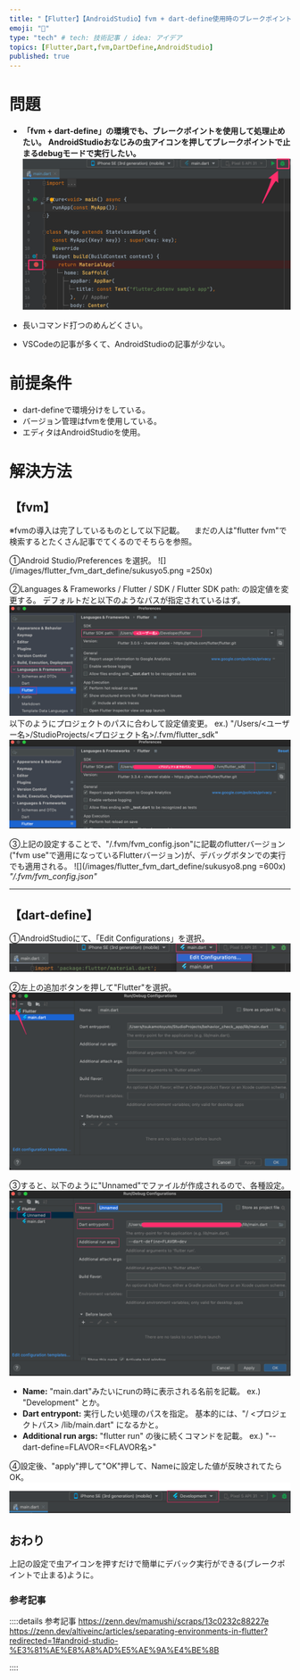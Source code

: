 ```yaml
---
title: "【Flutter】【AndroidStudio】fvm + dart-define使用時のブレークポイント設定"
emoji: "🐞"
type: "tech" # tech: 技術記事 / idea: アイデア
topics: [Flutter,Dart,fvm,DartDefine,AndroidStudio]
published: true
---
```


# 問題
-  **「fvm + dart-define」の環境でも、ブレークポイントを使用して処理止めたい。**
  **AndroidStudioおなじみの虫アイコンを押してブレークポイントで止まるdebugモードで実行したい。**
![](/images/flutter_fvm_dart_define/breakpoint.png)

- 長いコマンド打つのめんどくさい。
- VSCodeの記事が多くて、AndroidStudioの記事が少ない。

# 前提条件
- dart-defineで環境分けをしている。
- バージョン管理はfvmを使用している。
- エディタはAndroidStudioを使用。


# 解決方法
## 【fvm】
※fvmの導入は完了しているものとして以下記載。
　まだの人は"flutter fvm"で検索するとたくさん記事でてくるのでそちらを参照。

①Android Studio/Preferences を選択。
![](/images/flutter_fvm_dart_define/sukusyo5.png =250x)

②Languages & Frameworks / Flutter / SDK / Flutter SDK path: の設定値を変更する。
  デフォルトだと以下のようなパスが指定されているはず。
![](/images/flutter_fvm_dart_define/sukusyo6.png )
  以下のようにプロジェクトのパスに合わして設定値変更。
  ex.) "/Users/<ユーザー名>/StudioProjects/<プロジェクト名>/.fvm/flutter_sdk"
![](/images/flutter_fvm_dart_define/sukusyo7.png )

③上記の設定することで、"/.fvm/fvm_config.json"に記載のflutterバージョン("fvm use"で適用になっているFlutterバージョン)が、デバッグボタンでの実行でも適用される。
![](/images/flutter_fvm_dart_define/sukusyo8.png =600x)
*"/.fvm/fvm_config.json"*

----------------------
## 【dart-define】
①AndroidStudioにて、「Edit Configurations」を選択。
![](/images/flutter_fvm_dart_define/sukusyo1.png)

②左上の追加ボタンを押して"Flutter"を選択。
![](/images/flutter_fvm_dart_define/sukusyo2.png)

③すると、以下のように"Unnamed"でファイルが作成されるので、各種設定。
![](/images/flutter_fvm_dart_define/sukusyo3.png)
  - **Name:** "main.dart"みたいにrunの時に表示される名前を記載。
    ex.) "Development" とか。
  - **Dart entrypont:** 実行したい処理のパスを指定。
    基本的には、"/ <プロジェクトパス> /lib/main.dart" になるかと。
  - **Additional run args:** "flutter run" の後に続くコマンドを記載。 
    ex.) "--dart-define=FLAVOR=<FLAVOR名>"

④設定後、"apply"押して"OK"押して、Nameに設定した値が反映されてたらOK。
![](/images/flutter_fvm_dart_define/sukusyo4.png)

## おわり
上記の設定で虫アイコンを押すだけで簡単にデバック実行ができる(ブレークポイントで止まる)ように。

### 参考記事
::::details 参考記事
https://zenn.dev/mamushi/scraps/13c0232c88227e
https://zenn.dev/altiveinc/articles/separating-environments-in-flutter?redirected=1#android-studio-%E3%81%AE%E8%A8%AD%E5%AE%9A%E4%BE%8B

::::
